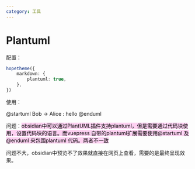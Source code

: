 ```yaml
---
category: 工具
---
```

# Plantuml
配置：
``` ts title="theme.ts"
hopetheme({
	markdown: {
		plantuml: true,
	},
})
```

使用：

@startuml
Bob -> Alice : hello
@enduml

问题：<mark style="background: #FFB8EBA6;">obsidian中可以通过PlantUML插件支持plantuml，但是需要通过代码块使用，设置代码块的语言。而vuepress 自带的plantuml扩展需要使用@startuml 及 @enduml 来包围plantuml 代码。两者不一致</mark>

问题不大，obsidian中预览不了效果就直接在网页上查看，需要的是最终呈现效果。

